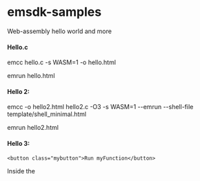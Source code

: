 # emsdk-samples
Web-assembly hello world and more

#### Hello.c
emcc hello.c -s WASM=1 -o hello.html

emrun hello.html

#### Hello 2:
emcc -o hello2.html hello2.c -O3 -s WASM=1 --emrun --shell-file template/shell_minimal.html

emrun hello2.html
#### Hello 3:

`<button class="mybutton">Run myFunction</button>`

Inside the <script type='text/javascript'> - tag

```
document.querySelector('.mybutton').addEventListener('click', function(){
  alert('check console');
  var result = Module.ccall('myFunction', // name of C function 
                             null, // return type
                             null, // argument types
                             null); // arguments
});
```
emcc -o hello.html hello3.c -O3 -s WASM=1 --emrun --shell-file template/shell_minimal.html -s NO_EXIT_RUNTIME=1 -s "EXTRA_EXPORTED_RUNTIME_METHODS=['ccall']"

#### Use of Sobel library
Find edges of images from a live frame.
Pre-compiled, just run -
`emrun index.html`

## Other examples:

`https://d2jta7o2zej4pf.cloudfront.net/`

`https://editor.construct.net/`

`https://wasdk.github.io/WasmFiddle/`

`https://mbebenita.github.io/WasmExplorer/`

## Challange:
If you dare to compile quickbooks desktop to run on browser then please contact me 
### @ranadeep_bhuyan


